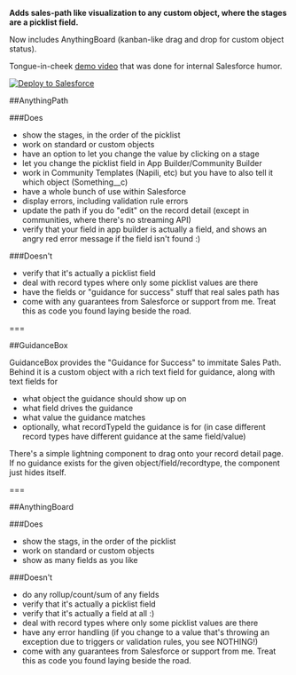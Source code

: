 **Adds sales-path like visualization to any custom object, where the stages are a picklist field.**

Now includes AnythingBoard (kanban-like drag and drop for custom object status).

Tongue-in-cheek [demo video](https://www.youtube.com/watch?v=Zoqll5THApU) that was done for internal Salesforce humor.

<a href="https://githubsfdeploy.herokuapp.com?owner=mahwish7&repo=t">
  <img alt="Deploy to Salesforce"
       src="https://raw.githubusercontent.com/afawcett/githubsfdeploy/master/deploy.png">
</a>

##AnythingPath

###Does

* show the stages, in the order of the picklist
* work on standard or custom objects
* have an option to let you change the value by clicking on a stage
* let you change the picklist field in App Builder/Community Builder
* work in Community Templates (Napili, etc) but you have to also tell it which object (Something__c)
* have a whole bunch of use within Salesforce
* display errors, including validation rule errors
* update the path if you do "edit" on the record detail (except in communities, where there's no streaming API)
* verify that your field in app builder is actually a field, and shows an angry red error message if the field isn't found :)

###Doesn't

* verify that it's actually a picklist field
* deal with record types where only some picklist values are there
* have the fields or "guidance for success" stuff that real sales path has
* come with any guarantees from Salesforce or support from me.  Treat this as code you found laying beside the road.

===

##GuidanceBox

GuidanceBox provides the "Guidance for Success" to immitate Sales Path.  Behind it is a custom object with a rich text field for guidance, along with text fields for

* what object the guidance should show up on
* what field drives the guidance
* what value the guidance matches
* optionally, what recordTypeId the guidance is for (in case different record types have different guidance at the same field/value)

There's a simple lightning component to drag onto your record detail page.  If no guidance exists for the given object/field/recordtype, the component just hides itself.

===

##AnythingBoard

###Does

* show the stags, in the order of the picklist
* work on standard or custom objects
* show as many fields as you like

###Doesn't

* do any rollup/count/sum of any fields
* verify that it's actually a picklist field
* verify that it's actually a field at all :)
* deal with record types where only some picklist values are there
* have any error handling (if you change to a value that's throwing an exception due to triggers or validation rules, you see NOTHING!)
* come with any guarantees from Salesforce or support from me.  Treat this as code you found laying beside the road.
